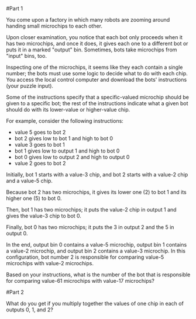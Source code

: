 #Part 1

You come upon a factory in which many robots are zooming around handing small microchips to each other.

Upon closer examination, you notice that each bot only proceeds when it has two microchips, and once it does, it gives each one to a different bot or puts it in a marked "output" bin. Sometimes, bots take microchips from "input" bins, too.

Inspecting one of the microchips, it seems like they each contain a single number; the bots must use some logic to decide what to do with each chip. You access the local control computer and download the bots' instructions (your puzzle input).

Some of the instructions specify that a specific-valued microchip should be given to a specific bot; the rest of the instructions indicate what a given bot should do with its lower-value or higher-value chip.

For example, consider the following instructions:

- value 5 goes to bot 2
- bot 2 gives low to bot 1 and high to bot 0
- value 3 goes to bot 1
- bot 1 gives low to output 1 and high to bot 0
- bot 0 gives low to output 2 and high to output 0
- value 2 goes to bot 2

Initially, bot 1 starts with a value-3 chip, and bot 2 starts with a value-2 chip and a value-5 chip.

Because bot 2 has two microchips, it gives its lower one (2) to bot 1 and its higher one (5) to bot 0.

Then, bot 1 has two microchips; it puts the value-2 chip in output 1 and gives the value-3 chip to bot 0.

Finally, bot 0 has two microchips; it puts the 3 in output 2 and the 5 in output 0.

In the end, output bin 0 contains a value-5 microchip, output bin 1 contains a value-2 microchip, and output bin 2 contains a value-3 microchip. In this configuration, bot number 2 is responsible for comparing value-5 microchips with value-2 microchips.

Based on your instructions, what is the number of the bot that is responsible for comparing value-61 microchips with value-17 microchips?

#Part 2

What do you get if you multiply together the values of one chip in each of outputs 0, 1, and 2?
